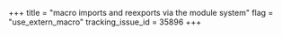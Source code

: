 +++
title = "macro imports and reexports via the module system"
flag = "use_extern_macro"
tracking_issue_id = 35896
+++

